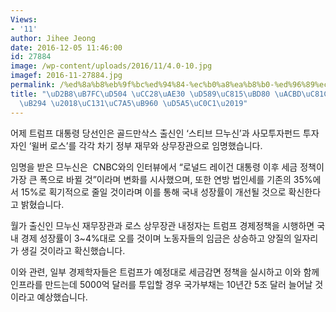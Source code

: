 ```yaml
---
Views:
- '11'
author: Jihee Jeong
date: 2016-12-05 11:46:00
id: 27884
image: /wp-content/uploads/2016/11/4.0-10.jpg
imagef: 2016-11-27884.jpg
permalink: /%ed%8a%b8%eb%9f%bc%ed%94%84-%ec%b0%a8%ea%b8%b0-%ed%96%89%ec%a0%95%eb%b6%80-%ea%b2%bd%ec%a0%9c-%eb%aa%a9%ed%91%9c%eb%8a%94-%ec%84%b1%ec%9e%a5%eb%a5%a0-%ed%96%a5%ec%83%81/
title: "\uD2B8\uB7FC\uD504 \uCC28\uAE30 \uD589\uC815\uBD80 \uACBD\uC81C \uBAA9\uD45C\
  \uB294 \u2018\uC131\uC7A5\uB960 \uD5A5\uC0C1\u2019"
---
```


어제 트럼프 대통령 당선인은 골드만삭스 출신인 ‘스티브 므누신’과 사모투자펀드 투자자인 ‘윌버 로스’를 각각 차기 정부 재무와 상무장관으로 임명했습니다.

임명을 받은 므누신은  CNBC와의 인터뷰에서 “로널드 레이건 대통령 이후 세금 정책이 가장 큰 폭으로 바뀔 것”이라며 변화를 시사했으며, 또한 연방 법인세를 기존의 35%에서 15%로 획기적으로 줄일 것이라며 이를 통해 국내 성장률이 개선될 것으로 확신한다고 밝혔습니다.

월가 출신인 므누신 재무장관과 로스 상무장관 내정자는 트럼프 경제정책을 시행하면 국내 경제 성장률이 3~4%대로 오를 것이며 노동자들의 임금은 상승하고 양질의 일자리가 생길 것이라고 확신했습니다.

이와 관련, 일부 경제학자들은 트럼프가 예정대로 세금감면 정책을 실시하고 이와 함께 인프라를 만드는데 5000억 달러를 투입할 경우 국가부채는 10년간 5조 달러 늘어날 것이라고 예상했습니다.

&nbsp;